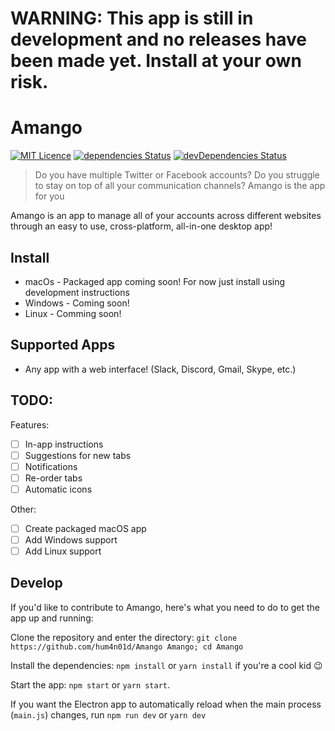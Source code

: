 # WARNING: This app is still in development and no releases have been made yet. Install at your own risk.

# Amango
[![MIT Licence](https://badges.frapsoft.com/os/mit/mit.svg?v=103)](https://opensource.org/licenses/mit-license.php)
[![dependencies Status](https://david-dm.org/hum4n01d/amango/status.svg)](https://david-dm.org/hum4n01d/amango)
[![devDependencies Status](https://david-dm.org/hum4n01d/amango/dev-status.svg)](https://david-dm.org/hum4n01d/amango?type=dev)

> Do you have multiple Twitter or Facebook accounts? Do you struggle to stay on top of all your communication channels? Amango is the app for you 

Amango is an app to manage all of your accounts across different websites through an easy to use, cross-platform, all-in-one desktop app!

## Install
* macOs - Packaged app coming soon! For now just install using development instructions
* Windows - Coming soon!
* Linux - Comming soon!

## Supported Apps
* Any app with a web interface! (Slack, Discord, Gmail, Skype, etc.)

## TODO:
Features:
- [ ] In-app instructions
- [ ] Suggestions for new tabs
- [ ] Notifications
- [ ] Re-order tabs
- [ ] Automatic icons

Other:
- [ ] Create packaged macOS app
- [ ] Add Windows support
- [ ] Add Linux support

## Develop

If you'd like to contribute to Amango, here's what you need to do to get the app up and running:

Clone the repository and enter the directory: `git clone https://github.com/hum4n01d/Amango Amango; cd Amango`

Install the dependencies: `npm install` or `yarn install` if you're a cool kid :wink:

Start the app: `npm start` or `yarn start`. 

If you want the Electron app to automatically reload when the main process (`main.js`) changes, run `npm run dev` or `yarn dev`
